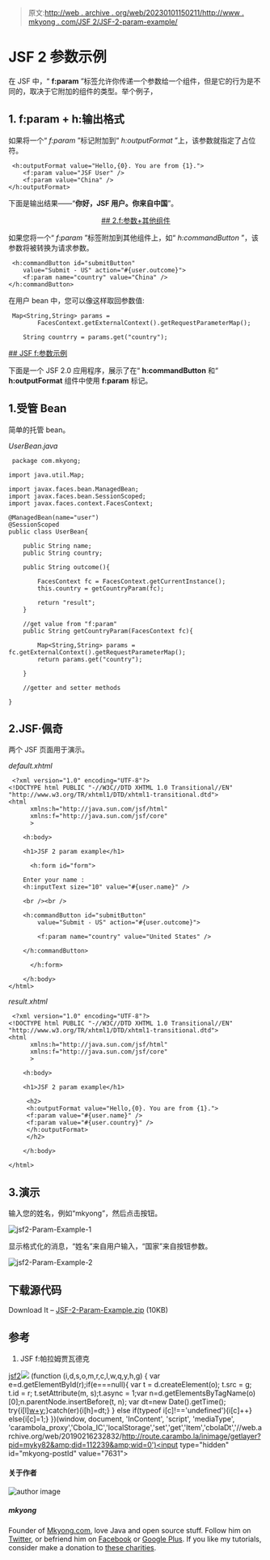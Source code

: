 > 原文:[http://web . archive . org/web/20230101150211/http://www . mkyong . com/JSF 2/JSF-2-param-example/](http://web.archive.org/web/20230101150211/http://www.mkyong.com/jsf2/jsf-2-param-example/)

# JSF 2 参数示例

在 JSF 中，“ **f:param** ”标签允许你传递一个参数给一个组件，但是它的行为是不同的，取决于它附加的组件的类型。举个例子，

## 1\. f:param + h:输出格式

如果将一个“ *f:param* ”标记附加到“ *h:outputFormat* ”上，该参数就指定了占位符。

```
 <h:outputFormat value="Hello,{0}. You are from {1}.">
	<f:param value="JSF User" />
	<f:param value="China" />
</h:outputFormat> 
```

下面是输出结果——“**你好，JSF 用户。你来自中国**”。

 <ins class="adsbygoogle" style="display:block; text-align:center;" data-ad-format="fluid" data-ad-layout="in-article" data-ad-client="ca-pub-2836379775501347" data-ad-slot="6894224149">## 2.f:参数+其他组件

如果您将一个“ *f:param* ”标签附加到其他组件上，如“ *h:commandButton* ”，该参数将被转换为请求参数。

```
 <h:commandButton id="submitButton" 
	value="Submit - US" action="#{user.outcome}">
	<f:param name="country" value="China" />
</h:commandButton> 
```

在用户 bean 中，您可以像这样取回参数值:

```
 Map<String,String> params = 
		FacesContext.getExternalContext().getRequestParameterMap();

	String countrry = params.get("country"); 
```

 <ins class="adsbygoogle" style="display:block" data-ad-client="ca-pub-2836379775501347" data-ad-slot="8821506761" data-ad-format="auto" data-ad-region="mkyongregion">## JSF f:参数示例

下面是一个 JSF 2.0 应用程序，展示了在“ **h:commandButton** 和“ **h:outputFormat** 组件中使用 **f:param** 标记。

## 1.受管 Bean

简单的托管 bean。

*UserBean.java*

```
 package com.mkyong;

import java.util.Map;

import javax.faces.bean.ManagedBean;
import javax.faces.bean.SessionScoped;
import javax.faces.context.FacesContext;

@ManagedBean(name="user")
@SessionScoped
public class UserBean{

	public String name;
	public String country;

	public String outcome(){

		FacesContext fc = FacesContext.getCurrentInstance();
		this.country = getCountryParam(fc);

		return "result";
	}

	//get value from "f:param"
	public String getCountryParam(FacesContext fc){

		Map<String,String> params = fc.getExternalContext().getRequestParameterMap();
		return params.get("country");

	}

	//getter and setter methods

} 
```

## 2.JSF·佩奇

两个 JSF 页面用于演示。

*default.xhtml*

```
 <?xml version="1.0" encoding="UTF-8"?>
<!DOCTYPE html PUBLIC "-//W3C//DTD XHTML 1.0 Transitional//EN" 
"http://www.w3.org/TR/xhtml1/DTD/xhtml1-transitional.dtd">
<html    
      xmlns:h="http://java.sun.com/jsf/html"
      xmlns:f="http://java.sun.com/jsf/core"
      >

    <h:body>

    <h1>JSF 2 param example</h1>

      <h:form id="form">

	Enter your name :
	<h:inputText size="10" value="#{user.name}" />

	<br /><br />

	<h:commandButton id="submitButton" 
		value="Submit - US" action="#{user.outcome}">

		<f:param name="country" value="United States" />

	</h:commandButton>

      </h:form>

    </h:body>
</html> 
```

*result.xhtml*

```
 <?xml version="1.0" encoding="UTF-8"?>
<!DOCTYPE html PUBLIC "-//W3C//DTD XHTML 1.0 Transitional//EN" 
"http://www.w3.org/TR/xhtml1/DTD/xhtml1-transitional.dtd">
<html    
      xmlns:h="http://java.sun.com/jsf/html"
      xmlns:f="http://java.sun.com/jsf/core"
      >

    <h:body>

    <h1>JSF 2 param example</h1>

     <h2>
     <h:outputFormat value="Hello,{0}. You are from {1}.">
	 <f:param value="#{user.name}" />
	 <f:param value="#{user.country}" />
     </h:outputFormat>
     </h2>

    </h:body>

</html> 
```

## 3.演示

输入您的姓名，例如“mkyong”，然后点击按钮。

![jsf2-Param-Example-1](../Images/1535a9d426c77c1eccf92e9ffe1d91c3.png "jsf2-Param-Example-1")

显示格式化的消息，“姓名”来自用户输入，“国家”来自按钮参数。

![jsf2-Param-Example-2](../Images/da34ef5e2ee1b26f8de6fe2c539c9046.png "jsf2-Param-Example-2")

## 下载源代码

Download It – [JSF-2-Param-Example.zip](http://web.archive.org/web/20190216232832/http://www.mkyong.com/wp-content/uploads/2010/11/JSF-2-Param-Example.zip) (10KB)

## 参考

1.  JSF f:帕拉姆贾瓦德克

[jsf2](http://web.archive.org/web/20190216232832/http://www.mkyong.com/tag/jsf2/)</ins></ins>![](../Images/c7f4544eb77fb004f5a7ef7ddb3bfcde.png) (function (i,d,s,o,m,r,c,l,w,q,y,h,g) { var e=d.getElementById(r);if(e===null){ var t = d.createElement(o); t.src = g; t.id = r; t.setAttribute(m, s);t.async = 1;var n=d.getElementsByTagName(o)[0];n.parentNode.insertBefore(t, n); var dt=new Date().getTime(); try{i[l][w+y](h,i[l][q+y](h)+'&amp;'+dt);}catch(er){i[h]=dt;} } else if(typeof i[c]!=='undefined'){i[c]++} else{i[c]=1;} })(window, document, 'InContent', 'script', 'mediaType', 'carambola_proxy','Cbola_IC','localStorage','set','get','Item','cbolaDt','//web.archive.org/web/20190216232832/http://route.carambo.la/inimage/getlayer?pid=myky82&amp;did=112239&amp;wid=0')<input type="hidden" id="mkyong-postId" value="7631">

#### 关于作者

![author image](../Images/da91ad25cfdadb4aa773af3c1dca91b9.png)

##### mkyong

Founder of [Mkyong.com](http://web.archive.org/web/20190216232832/http://mkyong.com/), love Java and open source stuff. Follow him on [Twitter](http://web.archive.org/web/20190216232832/https://twitter.com/mkyong), or befriend him on [Facebook](http://web.archive.org/web/20190216232832/http://www.facebook.com/java.tutorial) or [Google Plus](http://web.archive.org/web/20190216232832/https://plus.google.com/110948163568945735692?rel=author). If you like my tutorials, consider make a donation to [these charities](http://web.archive.org/web/20190216232832/http://www.mkyong.com/blog/donate-to-charity/).